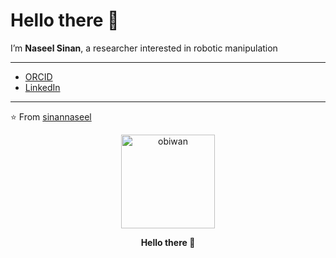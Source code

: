 # Hello there 👋

I’m **Naseel Sinan**, a researcher interested in robotic manipulation

---

- [ORCID](https://orcid.org/0009-0002-4357-9764)  
- [LinkedIn](https://linkedin.com/in/naseel-sinan)   

---

⭐️ From [sinannaseel](https://github.com/sinannaseel)


<p align="center">
  <img src="https://github.com/user-attachments/assets/724b0e81-eaaa-400d-97e5-c521e1ecf0aa" alt="obiwan" width="150"/>
</p>

<p align="center"><b>Hello there 👋</b></p>
